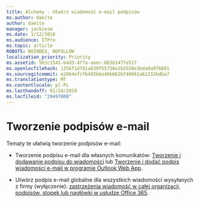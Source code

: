 ```yaml
---
title: Alchemy - Utwórz wiadomość e-mail podpisów
ms.author: daeite
author: daeite
manager: jackiesm
ms.date: 1/12/2018
ms.audience: ITPro
ms.topic: article
ROBOTS: NOINDEX, NOFOLLOW
localization_priority: Priority
ms.assetid: 563c1541-b4d3-4f7a-aaec-8b3b1477e517
ms.openlocfilehash: 1356f1df81a639f55736e1b2558e3bda8a9fb801
ms.sourcegitcommit: e2864efcfb493b6e46b662b746661a61232bdba7
ms.translationtype: MT
ms.contentlocale: pl-PL
ms.lasthandoff: 01/24/2019
ms.locfileid: "29497808"
---
```

# <a name="create-email-signatures"></a>Tworzenie podpisów e-mail

Tematy te ułatwią tworzenie podpisów e-mail:
  
- Tworzenie podpisu e-mail dla własnych komunikatów: [Tworzenie i dodawanie podpisu do wiadomości](https://support.office.com/article/8ee5d4f4-68fd-464a-a1c1-0e1c80bb27f2.aspx) lub [Tworzenie i dodać podpis wiadomości e-mail w programie Outlook Web App](https://support.office.com/article/0f230564-11b9-4239-83de-f10cbe4dfdfc.aspx).
    
- Utwórz podpis e-mail globalne dla wszystkich wiadomości wysyłanych z firmy (wyłączenie): [zastrzeżenia wiadomość w całej organizacji, podpisów, stopek lub nagłówki w usłudze Office 365](https://go.microsoft.com/fwlink/p/?linkid=391096).
    

